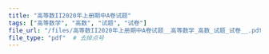 ```yaml
---
title: "高等数II2020年上册期中A卷试题"
tags: ["高等数学", "高数", "试题", "试卷"]
file_url: "/files/高等数II2020年上册期中A卷试题__高等数学_高数_试题_试卷__.pdf"
file_type: "pdf"  # 去掉点号
---
```




<!-- 文件类型: .pdf -->
<!-- 文件图标: 📄 -->
